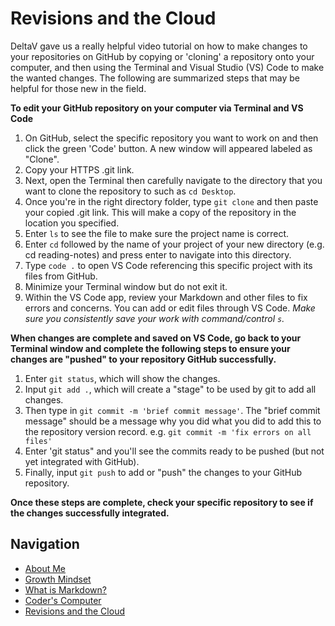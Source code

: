 # Revisions and the Cloud
DeltaV gave us a really helpful video tutorial on how to make changes to your repositories on GitHub by copying or 'cloning' a repository onto your computer, and then using the Terminal and Visual Studio (VS) Code to make the wanted changes. The following are summarized steps that may be helpful for those new in the field. 

**To edit your GitHub repository on your computer via Terminal and VS Code**
1. On GitHub, select the specific repository you want to work on and then click the green 'Code' button. A new window will appeared labeled as "Clone". 
2. Copy your HTTPS .git link.
3. Next, open the Terminal then carefully navigate to the directory that you want to clone the repository to such as `cd Desktop`.
4. Once you're in the right directory folder, type `git clone` and then paste your copied .git link. This will make a copy of the repository in the location you specified. 
5. Enter `ls` to see the file to make sure the  project name is correct. 
6. Enter `cd` followed by the name of your project of your new directory (e.g. cd reading-notes) and press enter to navigate into this directory. 
7. Type `code .` to open VS Code referencing this specific project with its files from GitHub.
8. Minimize your Terminal window but do not exit it. 
9. Within the VS Code app, review your Markdown and other files to fix errors and concerns. You can add or edit files through VS Code. *Make sure you consistently save your work with command/control `s`.* 

**When changes are complete and saved on VS Code, go back to your Terminal window and complete the following steps to ensure your changes are "pushed" to your repository GitHub successfully.**
1. Enter `git status`, which will show the changes. 
2. Input `git add .`, which will create a "stage" to be used by git to add all changes. 
3. Then type in `git commit -m 'brief commit message'`. The "brief commit message" should be a message why you did what you did to add this to the repository version record. e.g. `git commit -m 'fix errors on all files'`
4. Enter 'git status" and you'll see the commits ready to be pushed (but not yet integrated with GitHub).
5. Finally, input `git push` to add or "push" the changes to your GitHub repository. 

**Once these steps are complete, check your specific repository to see if the changes successfully integrated.** 

## Navigation

- [About Me](/README.md)
- [Growth Mindset](/Growth_Mindset.md)
- [What is Markdown?](/Learning_Markdown.md)
- [Coder's Computer](/CodersComputer.md)
- [Revisions and the Cloud](/RevisionsandCloud.md)
